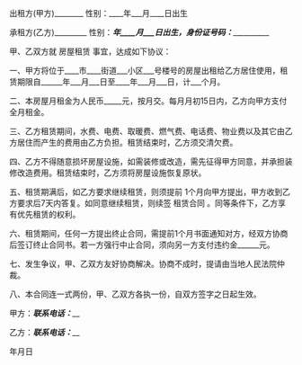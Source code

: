 
 


出租方(甲方)________ 性别：____年___月____日出生


承租方(乙方)_________ 性别：_____年____月___日出生，身份证号码：_______________


甲、乙双方就
房屋租赁
事宜，达成如下协议：


一、甲方将位于____市____街道___小区___号楼号的房屋出租给乙方居住使用，租赁期限自______年___月___日至____年___月___日，计___个月。


二、本房屋月租金为人民币_____元，按月交。每月月初15日内，乙方向甲方支付全月租金。


三、乙方租赁期间，水费、电费、取暖费、燃气费、电话费、物业费以及其它由乙方居住而产生的费用由乙方负担。租赁结束时，乙方须交清欠费。


四、乙方不得随意损坏房屋设施，如需装修或改造，需先征得甲方同意，并承担装修改造费用。租赁结束时，乙方须将房屋设施恢复原状。


五、租赁期满后，如乙方要求继续租赁，则须提前 1个月向甲方提出，甲方收到乙方要求后7天内答复。如同意继续租赁，则续签
租赁合同
。同等条件下，乙方享有优先租赁的权利。


六、租赁期间，任何一方提出终止合同，需提前1个月书面通知对方，经双方协商后签订终止合同书。若一方强行中止合同，须向另一方支付违约金______元。


七、发生争议，甲、乙双方友好协商解决。协商不成时，提请由当地人民法院仲裁。


八、本合同连一式两份，甲、乙双方各执一份，自双方签字之日起生效。


甲方：_____________联系电话：_______________


乙方：_____________联系电话：_______________


年月日
 


 

 
 
 
 
 
  


  
 

  


  


  
 
 
 
 

